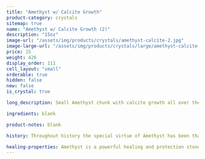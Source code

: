 ```yaml
---
title: "Amethyst w/ Calcite Growth"
product-category: crystals
sitemap: true
name: "Amethyst w/ Calcite Growth (2)"
description: "15oz"
image-url: "/assets/img/products/crystals/amethyst-calcite-2.jpg"
image-large-url: "/assets/img/products/crystals/large/amethyst-calcite-2.jpg"
price: 15
weight: 426
display_order: 111
cell_layout: "small"
orderable: true
hidden: false
new: false
is_crystal: true

long_description: Small Amethyst chunk with calcite growth all over the crystal and iron oxide inside the points. Featuring beautiful rainbows and unique growth lines on each point.

ingredients: blank

product-notes: blank

history: Throughout history the special virtue of Amethyst has been that of preventing drunkenness and overindulgence. Ancient Greeks and Romans routinely studded their goblets with Amethyst believing wine drunk from an Amethyst cup was powerless to intoxicate, and a stone worn on the body, especially at the navel, had a sobering effect, not only for inebriation but in over-zealousness in passion. Catholic bishops also wore Amethyst in a ring to protect from mystical intoxication. Kissing the ring kept others from similar mystical intoxication and kept them grounded in spiritual thought.

healing-properties: Amethyst is a powerful healing and protection stone. It is the February birthstone and is associated to the crown chakra, providing protection against psychic attack, enhancing psychic abilities, calming and stimulating the mind, and nourishing the spirit. For this reason amethyst has been historically used as a remedy for nightmares and insomnia, as well as to aid meditative focus.
---
```

